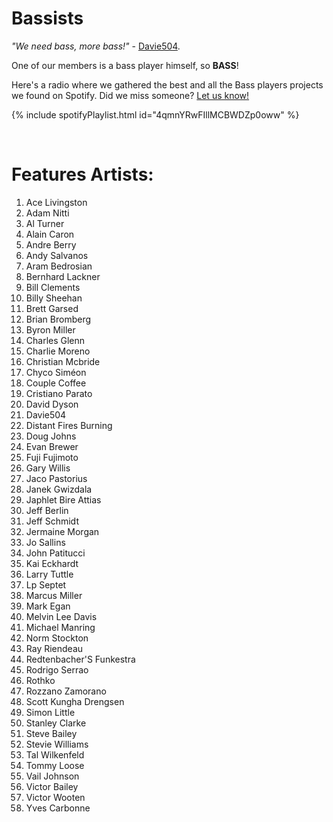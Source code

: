 # Bassists

*"We need bass, more bass!"* - [Davie504](https://www.youtube.com/user/Davie504).

One of our members is a bass player himself, so **BASS**!

Here's a radio where we gathered the best and all the Bass players projects we found on Spotify. Did we miss someone? [Let us know!](https://github.com/RadioNinjaPirata/commentsENG/issues/new)

{% include spotifyPlaylist.html id="4qmnYRwFIllMCBWDZp0oww" %}

<br>

# Features Artists:

1. Ace Livingston
1. Adam Nitti
1. Al Turner
1. Alain Caron
1. Andre Berry
1. Andy Salvanos
1. Aram Bedrosian
1. Bernhard Lackner
1. Bill Clements
1. Billy Sheehan
1. Brett Garsed
1. Brian Bromberg
1. Byron Miller
1. Charles Glenn
1. Charlie Moreno
1. Christian Mcbride
1. Chyco Siméon
1. Couple Coffee
1. Cristiano Parato
1. David Dyson
1. Davie504
1. Distant Fires Burning
1. Doug Johns
1. Evan Brewer
1. Fuji Fujimoto
1. Gary Willis
1. Jaco Pastorius
1. Janek Gwizdala
1. Japhlet Bire Attias
1. Jeff Berlin
1. Jeff Schmidt
1. Jermaine Morgan
1. Jo Sallins
1. John Patitucci
1. Kai Eckhardt
1. Larry Tuttle
1. Lp Septet
1. Marcus Miller
1. Mark Egan
1. Melvin Lee Davis
1. Michael Manring
1. Norm Stockton
1. Ray Riendeau
1. Redtenbacher'S Funkestra
1. Rodrigo Serrao
1. Rothko
1. Rozzano Zamorano
1. Scott Kungha Drengsen
1. Simon Little
1. Stanley Clarke
1. Steve Bailey
1. Stevie Williams
1. Tal Wilkenfeld
1. Tommy Loose
1. Vail Johnson
1. Victor Bailey
1. Victor Wooten
1. Yves Carbonne
